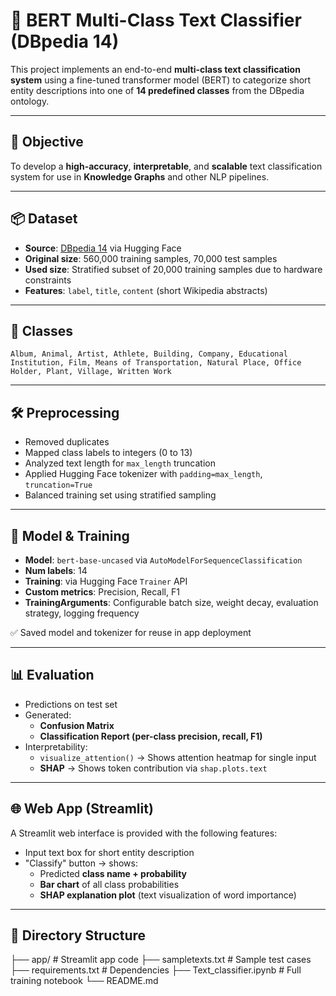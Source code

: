 # 🧠 BERT Multi-Class Text Classifier (DBpedia 14)

This project implements an end-to-end **multi-class text classification system** using a fine-tuned transformer model (BERT) to categorize short entity descriptions into one of **14 predefined classes** from the DBpedia ontology.

---

## 🎯 Objective

To develop a **high-accuracy**, **interpretable**, and **scalable** text classification system for use in **Knowledge Graphs** and other NLP pipelines.

---

## 📦 Dataset

- **Source**: [DBpedia 14](https://huggingface.co/datasets/dbpedia_14) via Hugging Face  
- **Original size**: 560,000 training samples, 70,000 test samples  
- **Used size**: Stratified subset of 20,000 training samples due to hardware constraints  
- **Features**: `label`, `title`, `content` (short Wikipedia abstracts)

---

## 📁 Classes

`Album, Animal, Artist, Athlete, Building, Company, Educational Institution, Film, Means of Transportation, Natural Place, Office Holder, Plant, Village, Written Work`

---

## 🛠️ Preprocessing

- Removed duplicates  
- Mapped class labels to integers (0 to 13)  
- Analyzed text length for `max_length` truncation  
- Applied Hugging Face tokenizer with `padding=max_length`, `truncation=True`  
- Balanced training set using stratified sampling  

---

## 🧠 Model & Training

- **Model**: `bert-base-uncased` via `AutoModelForSequenceClassification`  
- **Num labels**: 14  
- **Training**: via Hugging Face `Trainer` API  
- **Custom metrics**: Precision, Recall, F1  
- **TrainingArguments**: Configurable batch size, weight decay, evaluation strategy, logging frequency

✅ Saved model and tokenizer for reuse in app deployment

---

## 📊 Evaluation

- Predictions on test set
- Generated:
  - **Confusion Matrix**
  - **Classification Report (per-class precision, recall, F1)**
- Interpretability:
  - `visualize_attention()` → Shows attention heatmap for single input
  - **SHAP** → Shows token contribution via `shap.plots.text`

---

## 🌐 Web App (Streamlit)

A Streamlit web interface is provided with the following features:

- Input text box for short entity description  
- "Classify" button → shows:
  - Predicted **class name + probability**
  - **Bar chart** of all class probabilities
  - **SHAP explanation plot** (text visualization of word importance)

---

## 📁 Directory Structure

├── app/ # Streamlit app code
├── sampletexts.txt # Sample test cases
├── requirements.txt # Dependencies
├── Text_classifier.ipynb # Full training notebook
└── README.md

